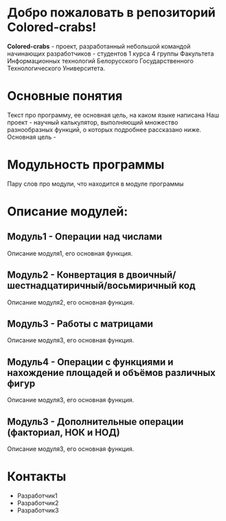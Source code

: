 # Добро пожаловать в репозиторий Colored-crabs!
**Colored-crabs** - проект, разработанный небольшой командой начинающих разработчиков - студентов 1 курса 4 группы Факультета Информационных технологий Белорусского Государственного Технологического Университета.

# Основные понятия
Текст про программу, ее основная цель, на каком языке написана
Наш проект - научный калькулятор, выполняющий множество разнообразных функций, о которых подробнее рассказано ниже. Основная цель - 
# Модульность программы
Пару слов про модули, что находится в модуле программы

# Описание модулей:
## Модуль1 - Операции над числами
Описание модуля1, его основная функция.

## Модуль2 -  Конвертация в двоичный/шестнадцатиричный/восьмиричный код
Описание модуля2, его основная функция.

## Модуль3 - Работы с матрицами
Описание модуля3, его основная функция.

## Модуль4 - Операции с функциями и нахождение площадей и объёмов различных фигур
Описание модуля3, его основная функция.

## Модуль3 - Дополнительные операции (факториал, НОК и НОД)
Описание модуля3, его основная функция.
# Контакты
* Разработчик1
* Разработчик2
* Разработчик3
